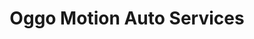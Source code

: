 ---
title: "Oggo Motion Auto Services"
url: /san-fernando/oggo-motion-auto-services/
shop: Autowerkstatt
---